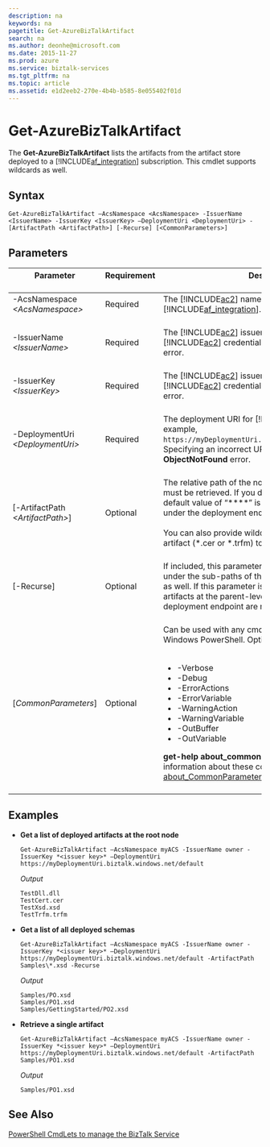 ```yaml
---
description: na
keywords: na
pagetitle: Get-AzureBizTalkArtifact
search: na
ms.author: deonhe@microsoft.com
ms.date: 2015-11-27
ms.prod: azure
ms.service: biztalk-services
ms.tgt_pltfrm: na
ms.topic: article
ms.assetid: e1d2eeb2-270e-4b4b-b585-8e055402f01d
---
```

# Get-AzureBizTalkArtifact
The **Get-AzureBizTalkArtifact** lists the artifacts from the artifact store deployed to a [!INCLUDE[af_integration](/Token/af_integration_md.md)] subscription. This cmdlet supports wildcards as well.

## Syntax
`Get-AzureBizTalkArtifact –AcsNamespace <AcsNamespace> -IssuerName <IssuerName> -IssuerKey <IssuerKey> –DeploymentUri <DeploymentUri> -[ArtifactPath <ArtifactPath>] [-Recurse] [<CommonParameters>]`

## Parameters

|Parameter <br /> <br />|Requirement <br /> <br />|Description <br /> <br />|
|-------------|---------------|---------------|
|-AcsNamespace *&lt;AcsNamespace&gt;* <br /> <br />|Required <br /> <br />|The [!INCLUDE[ac2](/Token/ac2_md.md)] namespace associated with [!INCLUDE[af_integration](/Token/af_integration_md.md)]. <br /> <br />|
|-IssuerName *&lt;IssuerName&gt;* <br /> <br />|Required <br /> <br />|The [!INCLUDE[ac2](/Token/ac2_md.md)] issuer name. Specifying incorrect [!INCLUDE[ac2](/Token/ac2_md.md)] credentials results in an authentication error. <br /> <br />|
|-IssuerKey *&lt;IssuerKey&gt;* <br /> <br />|Required <br /> <br />|The [!INCLUDE[ac2](/Token/ac2_md.md)] issuer key. Specifying incorrect [!INCLUDE[ac2](/Token/ac2_md.md)] credentials results in an authentication error. <br /> <br />|
|-DeploymentUri *&lt;DeploymentUri&gt;* <br /> <br />|Required <br /> <br />|The deployment URI for [!INCLUDE[af_integration](/Token/af_integration_md.md)]. For example, `https://myDeploymentUri.biztalk.windows.net/default/`. Specifying an incorrect URL will result in an **ObjectNotFound** error. <br /> <br />|
|[-ArtifactPath *&lt;ArtifactPath&gt;*] <br /> <br />|Optional <br /> <br />|The relative path of the node from where the artifacts must be retrieved. If you do not provide a path, the default value of “**\**” is assumed and all the artifacts under the deployment endpoint are retrieved. <br /> <br />You can also provide wildcards to specify the type of artifact (&#42;.cer or &#42;.trfm) to be retrieved. <br /> <br />|
|[-Recurse] <br /> <br />|Optional <br /> <br />|If included, this parameter specifies that all the artifacts under the sub-paths of the deployment URI are retrieved as well. If this parameter is not included, only the artifacts at the parent-level, immediately under the deployment endpoint are retrieved. <br /> <br />|
|[*CommonParameters*] <br /> <br />|Optional <br /> <br />|Can be used with any cmdlet and are implemented by Windows PowerShell. Options include: <br /> <br /><ul><li>-Verbose </li><li>-Debug </li><li>-ErrorActions </li><li>-ErrorVariable </li><li>-WarningAction </li><li>-WarningVariable </li><li>-OutBuffer </li><li>-OutVariable </li> </ul>**get-help about_commonparameters** provides detailed information about these common parameters. [about_CommonParameters](http://go.microsoft.com/fwlink/?LinkId=113216) is also a good resource. <br /> <br />|

## Examples

- **Get a list of deployed artifacts at the root node**

   `Get-AzureBizTalkArtifact –AcsNamespace myACS -IssuerName owner -IssuerKey *<issuer key>* –DeploymentUri https://myDeploymentUri.biztalk.windows.net/default`

   *Output*

   ```
   TestDll.dll
   TestCert.cer
   TestXsd.xsd
   TestTrfm.trfm
   ```

- **Get a list of all deployed schemas**

   `Get-AzureBizTalkArtifact –AcsNamespace myACS -IssuerName owner -IssuerKey *<issuer key>* –DeploymentUri https://myDeploymentUri.biztalk.windows.net/default -ArtifactPath Samples\*.xsd -Recurse`

   *Output*

   ```
   Samples/PO.xsd
   Samples/PO1.xsd
   Samples/GettingStarted/PO2.xsd
   ```

- **Retrieve a single artifact**

   `Get-AzureBizTalkArtifact –AcsNamespace myACS -IssuerName owner -IssuerKey *<issuer key>* –DeploymentUri https://myDeploymentUri.biztalk.windows.net/default -ArtifactPath Samples/PO1.xsd`

   *Output*

   `Samples/PO1.xsd`

## See Also
[PowerShell CmdLets to manage the BizTalk Service](/Topic/PowerShell_CmdLets_to_manage_the_BizTalk_Service.md)

